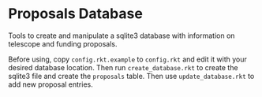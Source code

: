 # Proposals Database

Tools to create and manipulate a sqlite3 database with information on telescope and funding proposals.

Before using, copy `config.rkt.example` to `config.rkt` and edit it with your desired database location.
Then run `create_database.rkt` to create the sqlite3 file and create the `proposals` table.
Then use `update_database.rkt` to add new proposal entries.
